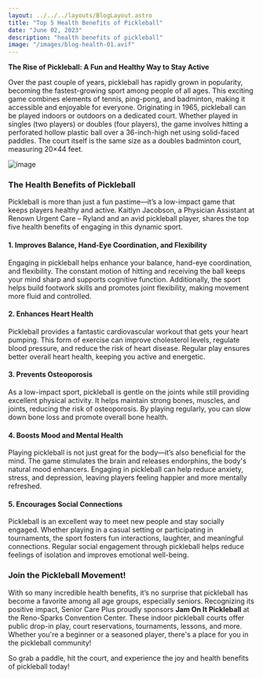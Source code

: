 ```yaml
---
layout: ../../../layouts/BlogLayout.astro 
title: "Top 5 Health Benefits of Pickleball"
date: "June 02, 2023"
description: "health benefits of pickleball"
image: "/images/blog-health-01.avif"
---
```

**The Rise of Pickleball: A Fun and Healthy Way to Stay Active**


Over the past couple of years, pickleball has rapidly grown in popularity, becoming the fastest-growing sport among people of all ages. This exciting game combines elements of tennis, ping-pong, and badminton, making it accessible and enjoyable for everyone. Originating in 1965, pickleball can be played indoors or outdoors on a dedicated court. Whether played in singles (two players) or doubles (four players), the game involves hitting a perforated hollow plastic ball over a 36-inch-high net using solid-faced paddles. The court itself is the same size as a doubles badminton court, measuring 20×44 feet.

![image](/images/blog-health-01.avif)

### The Health Benefits of Pickleball

Pickleball is more than just a fun pastime—it’s a low-impact game that keeps players healthy and active. Kaitlyn Jacobson, a Physician Assistant at Renown Urgent Care – Ryland and an avid pickleball player, shares the top five health benefits of engaging in this dynamic sport.

#### 1. Improves Balance, Hand-Eye Coordination, and Flexibility
Engaging in pickleball helps enhance your balance, hand-eye coordination, and flexibility. The constant motion of hitting and receiving the ball keeps your mind sharp and supports cognitive function. Additionally, the sport helps build footwork skills and promotes joint flexibility, making movement more fluid and controlled.

#### 2. Enhances Heart Health
Pickleball provides a fantastic cardiovascular workout that gets your heart pumping. This form of exercise can improve cholesterol levels, regulate blood pressure, and reduce the risk of heart disease. Regular play ensures better overall heart health, keeping you active and energetic.

#### 3. Prevents Osteoporosis
As a low-impact sport, pickleball is gentle on the joints while still providing excellent physical activity. It helps maintain strong bones, muscles, and joints, reducing the risk of osteoporosis. By playing regularly, you can slow down bone loss and promote overall bone health.

#### 4. Boosts Mood and Mental Health
Playing pickleball is not just great for the body—it’s also beneficial for the mind. The game stimulates the brain and releases endorphins, the body's natural mood enhancers. Engaging in pickleball can help reduce anxiety, stress, and depression, leaving players feeling happier and more mentally refreshed.

#### 5. Encourages Social Connections
Pickleball is an excellent way to meet new people and stay socially engaged. Whether playing in a casual setting or participating in tournaments, the sport fosters fun interactions, laughter, and meaningful connections. Regular social engagement through pickleball helps reduce feelings of isolation and improves emotional well-being.

### Join the Pickleball Movement!
With so many incredible health benefits, it’s no surprise that pickleball has become a favorite among all age groups, especially seniors. Recognizing its positive impact, Senior Care Plus proudly sponsors **Jam On It Pickleball** at the Reno-Sparks Convention Center. These indoor pickleball courts offer public drop-in play, court reservations, tournaments, lessons, and more. Whether you're a beginner or a seasoned player, there's a place for you in the pickleball community!

So grab a paddle, hit the court, and experience the joy and health benefits of pickleball today!